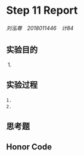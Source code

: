 # Step 11 Report

###### 刘泓尊　2018011446　计84

## 实验目的

​	1. 

## 实验过程

 	1.　
 	2.　

## 思考题



## Honor Code

​	